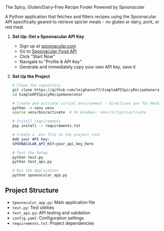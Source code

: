 The Spicy, Gluten/Dairy-Free Recipe Finder
Powered by Spoonacular

A Python application that fetches and filters recipes using the Spoonacular API specifically geared to retrieve spicier meals - no gluten or dairy, pork, or red meat.

1. **Set Up: Get a Spoonacular API Key**
   - Sign up at [spoonacular.com](https://spoonacular.com)
   - Go to [Spoonacular Food API](https://spoonacular.com/food-api)
   - Click "Start Now"
   - Navigate to "Profile & API Key"
   - Generate and immediately copy your own API key, save it

2. **Set Up the Project**
   ```bash
   # Clone the repository
   git clone https://github.com/leighanne77/SimpleAPISpicyRecipeGenerator.git
   cd SimpleAPISpicyRecipeGenerator

   # Create and activate virtual environment - directions are for MacOS (you will need to run "conda deactivate" if you are using anaconda0
   python -m venv venv
   source venv/bin/activate  # On Windows: venv\Scripts\activate

   # Install requirements
   pip install -r requirements.txt

   # Create a .env file in the project root
   Add your API key:
   SPOONACULAR_API_KEY=your_api_key_here

   # Test the Setup
   python test.py
   python test_api.py

   # Run the Application
   python spoonacular_app.py
   
## Project Structure
- `Spoonacular_app.py`: Main application file
- `test.py`: Test utilities
- `test_api.py`: API testing and validation
- `config.yaml`: Configuration settings
- `requirements.txt`: Project dependencies
